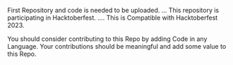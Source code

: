 First Repository and code is needed to be uploaded.
...
This repository is participating in Hacktoberfest.
....
This is Compatible with Hacktoberfest 2023.

You should consider contributing to this Repo by adding Code in any Language. Your contributions should be 
meaningful and add some value to this Repo.

